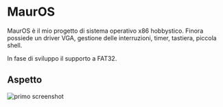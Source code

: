 # MaurOS
MaurOS è il mio progetto di sistema operativo x86 hobbystico. Finora possiede un driver VGA, gestione delle interruzioni, timer, tastiera, piccola shell.

In fase di sviluppo il supporto a FAT32.

## Aspetto

![primo screenshot](https://i.ibb.co/BjVMTfX/mauros.png)
